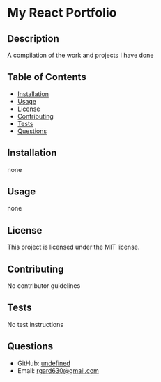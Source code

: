 
# My React Portfolio

## Description
A compilation of the work and  projects I have done

## Table of Contents
- [Installation](#installation)
- [Usage](#usage)
- [License](#license)
- [Contributing](#contributing)
- [Tests](#tests)
- [Questions](#questions)

## Installation
none

## Usage
none

## License
This project is licensed under the MIT license.

## Contributing
No contributor guidelines

## Tests
No test instructions

## Questions
- GitHub: [undefined](https://github.com/undefined)
- Email: rgard630@gmail.com
